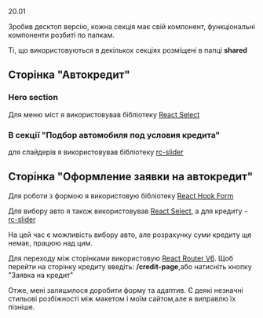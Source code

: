 20.01

Зробив десктоп версію, кожна секція має свій компонент, функціональні компоненти розбиті по папкам.

Ті, що використовуються в декількох секціях розміщені в папці **shared**
## Сторінка "Автокредит"

### Hero section
Для меню міст я використовував бібліотеку [React Select](https://react-select.com/home)
### В секції "Подбор автомобиля под условия кредита" 
для слайдерів я використовував бібліотеку [rc-slider](https://react-component.github.io/slider/?path=/story/rc-slider--readme)

## Сторінка "Оформление заявки на автокредит"
Для роботи з формою я використовую бібліотеку [React Hook Form](https://react-hook-form.com/)

Для вибору авто я також використовував [React Select](https://react-select.com/home), а для кредиту - [rc-slider](https://react-component.github.io/slider/?path=/story/rc-slider--readme)

На цей час є можливість вибору авто, але розрахунку суми кредиту ще немає, працюю над цим.

Для переходу між сторінками використовую [React Router V6](https://reactrouter.com/). Щоб перейти на сторінку кредиту введіть: **/credit-page**,або натисніть кнопку "Заявка на кредит"

Отже, мені залишилося доробити форму та адаптив.
Є деякі незначні стильові розбіжності між макетом і моїм сайтом,але я виправлю їх пізніше.
